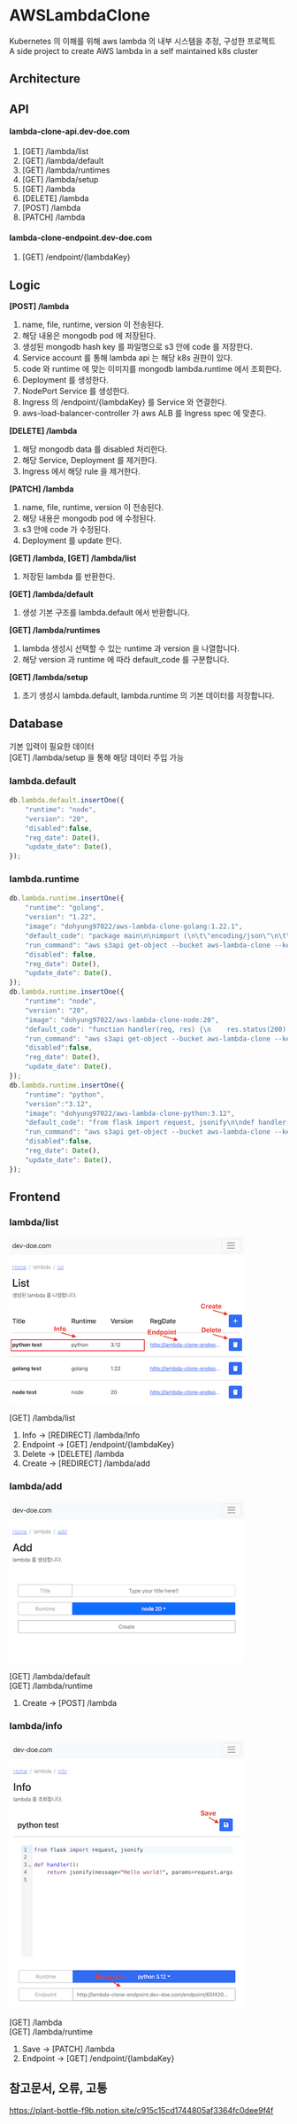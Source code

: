 # AWSLambdaClone
Kubernetes 의 이해를 위해 aws lambda 의 내부 시스템을 추정, 구성한 프로젝트   
A side project to create AWS lambda in a self maintained k8s cluster

## Architecture

## API
#### lambda-clone-api.dev-doe.com
1. [GET] /lambda/list
2. [GET] /lambda/default
3. [GET] /lambda/runtimes
4. [GET] /lambda/setup
5. [GET] /lambda
6. [DELETE] /lambda
7. [POST] /lambda
8. [PATCH] /lambda

#### lambda-clone-endpoint.dev-doe.com
1. [GET] /endpoint/{lambdaKey}

## Logic

**[POST] /lambda**
1. name, file, runtime, version 이 전송된다.
2. 해당 내용은 mongodb pod 에 저장된다.
3. 생성된 mongodb hash key 를 파일명으로 s3 안에 code 를 저장한다.
4. Service account 를 통해 lambda api 는 해당 k8s 권한이 있다.
5. code 와 runtime 에 맞는 이미지를 mongodb lambda.runtime 에서 조회한다.
6. Deployment 를 생성한다.
7. NodePort Service 를 생성한다.
8. Ingress 의 /endpoint/{lambdaKey} 를 Service 와 연결한다.
9. aws-load-balancer-controller 가 aws ALB 를 Ingress spec 에 맞춘다.

**[DELETE] /lambda**
1. 해당 mongodb data 를 disabled 처리한다.
2. 해당 Service, Deployment 를 제거한다.
3. Ingress 에서 해당 rule 을 제거한다.

**[PATCH] /lambda**
1. name, file, runtime, version 이 전송된다.
2. 해당 내용은 mongodb pod 에 수정된다.
3. s3 안에 code 가 수정된다.
4. Deployment 를 update 한다.

**[GET] /lambda, [GET] /lambda/list**
1. 저장된 lambda 를 반환한다.

**[GET] /lambda/default**
1. 생성 기본 구조를 lambda.default 에서 반환합니다.

**[GET] /lambda/runtimes**
1. lambda 생성시 선택할 수 있는 runtime 과 version 을 나열합니다.
2. 해당 version 과 runtime 에 따라 default_code 를 구분합니다.

**[GET] /lambda/setup**
1. 초기 생성시 lambda.default, lambda.runtime 의 기본 데이터를 저장합니다.

## Database
기본 입력이 필요한 데이터   
[GET] /lambda/setup 을 통해 해당 데이터 주입 가능
### lambda.default
```js
db.lambda.default.insertOne({
    "runtime": "node",
    "version": "20",
    "disabled":false,
    "reg_date": Date(),
    "update_date": Date(),
});
```
### lambda.runtime
```js
db.lambda.runtime.insertOne({
    "runtime": "golang",
    "version": "1.22",
    "image": "dohyung97022/aws-lambda-clone-golang:1.22.1",
    "default_code": "package main\n\nimport (\n\t\"encoding/json\"\n\t\"net/http\"\n\t\"net/url\"\n)\n\nfunc handler(params url.Values, w *http.ResponseWriter) {\n\tjson, _ := json.Marshal(map[string]any{\"message\": \"Hello World\", \"params\": params})\n\t(*w).Write(json)\n\t(*w).WriteHeader(200)\n}\n",
    "run_command": "aws s3api get-object --bucket aws-lambda-clone --key %s ./handler.go && go run *.go",
    "disabled": false,
    "reg_date": Date(),
    "update_date": Date(),
});
db.lambda.runtime.insertOne({
    "runtime": "node",
    "version": "20",
    "image": "dohyung97022/aws-lambda-clone-node:20",
    "default_code": "function handler(req, res) {\n    res.status(200).json({message: 'Hello, world!', params: req.query});\n}\n\nexport default handler\n",
    "run_command": "aws s3api get-object --bucket aws-lambda-clone --key %s ./handler.mjs && node app.mjs",
    "disabled":false,
    "reg_date": Date(),
    "update_date": Date(),
});
db.lambda.runtime.insertOne({
    "runtime": "python",
    "version":"3.12",
    "image": "dohyung97022/aws-lambda-clone-python:3.12",
    "default_code": "from flask import request, jsonify\n\ndef handler():\n    return jsonify(message=\"Hello world!\", params=request.args), 200\n",
    "run_command": "aws s3api get-object --bucket aws-lambda-clone --key %s ./handler.py && python main.py",
    "disabled":false,
    "reg_date": Date(),
    "update_date": Date(),
});
```





## Frontend

### lambda/list   
![lambda-list.png](readme%2Flambda-list.png)      

[GET] /lambda/list   

1. Info -> [REDIRECT] /lambda/Info
2. Endpoint -> [GET] /endpoint/{lambdaKey}
3. Delete -> [DELETE] /lambda
4. Create -> [REDIRECT] /lambda/add

### lambda/add   
![lambda-add.png](readme%2Flambda-add.png)   

[GET] /lambda/default   
[GET] /lambda/runtime   

1. Create -> [POST] /lambda

### lambda/info   
![lambda-info.png](readme%2Flambda-info.png)   

[GET] /lambda   
[GET] /lambda/runtime   

1. Save -> [PATCH] /lambda
2. Endpoint -> [GET] /endpoint/{lambdaKey}


## 참고문서, 오류, 고통
https://plant-bottle-f9b.notion.site/c915c15cd1744805af3364fc0dee9f4f